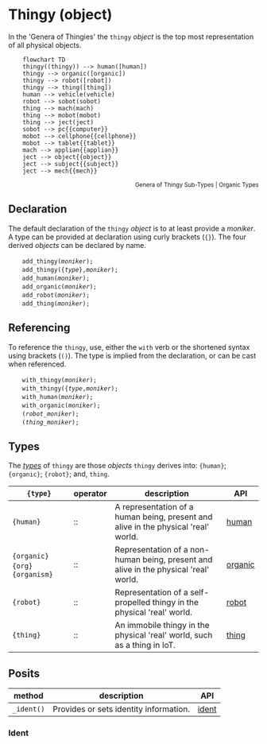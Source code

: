 # Thingy (object)
In the 'Genera of Thingies' the `thingy` *object* is the top most representation of all physical objects.

```mermaid
    flowchart TD
    thingy((thingy)) --> human([human])
    thingy --> organic([organic])
    thingy --> robot([robot])
    thingy --> thing([thing])
    human --> vehicle(vehicle)
    robot --> sobot(sobot)
    thing --> mach(mach)
    thing --> mobot(mobot)
    thing --> ject(ject)
    sobot --> pc{{computer}}
    mobot --> cellphone{{cellphone}}
    mobot --> tablet{{tablet}}
    mach --> applian{{applian}}
    ject --> object{{object}}
    ject --> subject{{subject}}
    ject --> mech{{mech}}
```
<div style="text-align: right"><sub>Genera of Thingy Sub-Types | Organic Types</sub></div>

## Declaration
The default declaration of the `thingy` *object* is to at least provide a *moniker*. A type can be provided at declaration using curly brackets (`{}`).  The four derived *objects* can be declared by name.

&nbsp;&nbsp;&nbsp;&nbsp;&nbsp;&nbsp; `add_thingy(`*`moniker`*`);`<br>
&nbsp;&nbsp;&nbsp;&nbsp;&nbsp;&nbsp; `add_thingy({`*`type`*`},`*`moniker`*`);`<br>
&nbsp;&nbsp;&nbsp;&nbsp;&nbsp;&nbsp; `add_human(`*`moniker`*`);`<br>
&nbsp;&nbsp;&nbsp;&nbsp;&nbsp;&nbsp; `add_organic(`*`moniker`*`);`<br>
&nbsp;&nbsp;&nbsp;&nbsp;&nbsp;&nbsp; `add_robot(`*`moniker`*`);`<br>
&nbsp;&nbsp;&nbsp;&nbsp;&nbsp;&nbsp; `add_thing(`*`moniker`*`);`

## Referencing
To reference the `thingy`, use, either the `with` verb or the shortened syntax using brackets (`()`).  The type is implied from the declaration, or can be cast when referenced.

&nbsp;&nbsp;&nbsp;&nbsp;&nbsp;&nbsp; `with_thingy(`*`moniker`*`);`<br>
&nbsp;&nbsp;&nbsp;&nbsp;&nbsp;&nbsp; `with_thingy({`*`type`*`,`*`moniker`*`);`<br>
&nbsp;&nbsp;&nbsp;&nbsp;&nbsp;&nbsp; `with_human(`*`moniker`*`);`<br>
&nbsp;&nbsp;&nbsp;&nbsp;&nbsp;&nbsp; `with_organic(`*`moniker`*`);`<br>
&nbsp;&nbsp;&nbsp;&nbsp;&nbsp;&nbsp; `(`*`robot_moniker`*`);`<br>
&nbsp;&nbsp;&nbsp;&nbsp;&nbsp;&nbsp; `(`*`thing_moniker`*`);`

<a name="types"></a>
## Types
The [*types*](../../metaphysic/prop/type.md#thingy) of `thingy` are those *objects* `thingy` derives into: `{human}`; `{organic}`; `{robot}`; and, `thing`.


| `{type}` | operator | description | API |
| --- | --- | --- | ---|
| <a name="_human"></a> `{human}` | :: | A representation of a human being, present and alive in the physical 'real' world.  | [human](./human.md#thingy) |
| <a name="_organic"></a> `{organic}` &nbsp; `{org}` &nbsp; `{organism}` | :: | Representation of a non-human being, present and alive in the physical 'real' world. | [organic](./organic.md#thingy) |
| <a name="_robot"></a> `{robot}` | :: | Representation of a self-propelled thingy in the physical 'real' world. | [robot](./robot.md#thingy) |
| <a name="_thing"></a> `{thing}` | :: | An immobile thingy in the physical 'real' world, such as a thing in IoT. | [thing](./thing.md#thingy) |

## Posits

| method | description | API |
| --- | -------- | --- |
| <a name="_ident"></a> `_ident()` | Provides or sets identity information. | [ident](#ident) |

### Ident